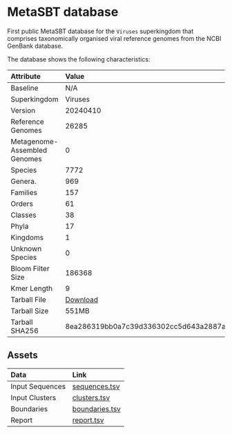 # MetaSBT database

First public MetaSBT database for the `Viruses` superkingdom that comprises taxonomically organised viral reference genomes from the NCBI GenBank database.

The database shows the following characteristics:

| Attribute                    | Value |
| :--------------------------- | :---- |
| Baseline                     | N/A |
| Superkingdom                 | Viruses |
| Version                      | 20240410 |
| Reference Genomes            | 26285 |
| Metagenome-Assembled Genomes | 0 |
| Species                      | 7772 |
| Genera.                      | 969 |
| Families                     | 157 |
| Orders                       | 61 |
| Classes                      | 38 |
| Phyla                        | 17 |
| Kingdoms                     | 1 |
| Unknown Species              | 0 |
| Bloom Filter Size            | 186368 |
| Kmer Length                  | 9 |
| Tarball File                 | [Download](https://zenodo.org/api/records/10999058/files/MetaSBT-Viruses-20240410.tar/content) |
| Tarball Size                 | 551MB |
| Tarball SHA256               | 8ea286319bb0a7c39d336302cc5d643a2887a62bc93c912f4b7451c653c5bbfc |

## Assets

| Data            | Link |
| :-------------- | :--- |
| Input Sequences | [sequences.tsv](https://github.com/cumbof/MetaSBT-DBs/blob/main/databases/Viruses/20240410/assets/sequences.tsv) |
| Input Clusters  | [clusters.tsv](https://github.com/cumbof/MetaSBT-DBs/blob/main/databases/Viruses/20240410/assets/clusters.tsv) |
| Boundaries      | [boundaries.tsv](https://github.com/cumbof/MetaSBT-DBs/blob/main/databases/Viruses/20240410/assets/boundaries.tsv) |
| Report          | [report.tsv](https://github.com/cumbof/MetaSBT-DBs/blob/main/databases/Viruses/20240410/assets/report.tsv) |
